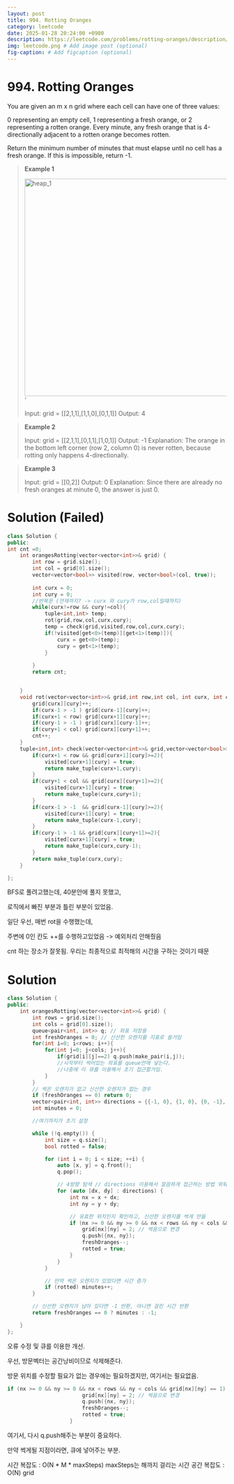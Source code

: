 ```yaml
---
layout: post
title: 994. Rotting Oranges
category: leetcode
date: 2025-01-28 20:24:00 +0900
description: https://leetcode.com/problems/rotting-oranges/description/?envType=company&envId=google&favoriteSlug=google-thirty-days
img: leetcode.png # Add image post (optional)
fig-caption: # Add figcaption (optional)
---
```


# 994. Rotting Oranges

You are given an m x n grid where each cell can have one of three values:

0 representing an empty cell,
1 representing a fresh orange, or
2 representing a rotten orange.
Every minute, any fresh orange that is 4-directionally adjacent to a rotten orange becomes rotten.

Return the minimum number of minutes that must elapse until no cell has a fresh orange. If this is impossible, return -1.

 

> **Example 1** 
> 
> <img src="imgs/oranges.png" alt="heap_1" width="500"/> '
> 
> Input: grid = [[2,1,1],[1,1,0],[0,1,1]]
> Output: 4


> **Example 2**
> 
> Input: grid = [[2,1,1],[0,1,1],[1,0,1]]
> Output: -1
> Explanation: The orange in the bottom left corner (row 2, column 0) is never rotten, because rotting only happens 4-directionally.


> **Example 3**
> 
> Input: grid = [[0,2]]
> Output: 0
> Explanation: Since there are already no fresh oranges at minute 0, the answer is just 0.


# Solution (Failed)
```cpp
class Solution {
public:
int cnt =0;
    int orangesRotting(vector<vector<int>>& grid) {
        int row = grid.size();
        int col = grid[0].size();
        vector<vector<bool>> visited(row, vector<bool>(col, true));
        
        int curx = 0;
        int cury = 0;
        //반복문 (언제까지? -> curx 와 cury가 row,col일때까지) 
        while(curx!=row && cury!=col){
            tuple<int,int> temp;
            rot(grid,row,col,curx,cury);
            temp = check(grid,visited,row,col,curx,cury);
            if(!visited[get<0>(temp)][get<1>(temp)]){
                curx = get<0>(temp);
                cury = get<1>(temp);
            }
            
        }
        return cnt;


    }
    void rot(vector<vector<int>>& grid,int row,int col, int curx, int cury){
        grid[curx][cury]++;
        if(curx-1 > -1 ) grid[curx-1][cury]++;
        if(curx+1 < row) grid[curx+1][cury]++;
        if(cury-1 > -1 ) grid[curx][cury-1]++;
        if(cury+1 < col) grid[curx][cury+1]++;
        cnt++;
    }
    tuple<int,int> check(vector<vector<int>>& grid,vector<vector<bool>>& visited,int row,int col ,int curx, int cury){
        if(curx+1 < row && grid[curx+1][cury]>=2){
            visited[curx+1][cury] = true;
            return make_tuple(curx+1,cury);
        } 
        if(cury+1 < col && grid[curx][cury+1]>=2){
            visited[curx+1][cury] = true;
            return make_tuple(curx,cury+1);
        } 
        if(curx-1 > -1  && grid[curx-1][cury]>=2){
            visited[curx+1][cury] = true;
            return make_tuple(curx-1,cury);
        } 
        if(cury-1 > -1 && grid[curx][cury+1]>=2){
            visited[curx+1][cury] = true;
            return make_tuple(curx,cury-1);
        } 
        return make_tuple(curx,cury);
    }

};
```

BFS로 풀려고했는데, 40분안에 풀지 못했고, 

로직에서 빠진 부분과 틀린 부분이 있었음.

일단 우선, 매번 rot을 수행했는데, 

주변에 0인 칸도 ++를 수행하고있었음 -> 예외처리 안해줬음

cnt 하는 장소가 잘못됨. 우리는 최종적으로 최적해의 시간을 구하는 것이기 때문

# Solution

```cpp
class Solution {
public:
    int orangesRotting(vector<vector<int>>& grid) {
        int rows = grid.size();
        int cols = grid[0].size();
        queue<pair<int, int>> q; // 좌표 저장용
        int freshOranges = 0; // 신선한 오렌지를 지표로 쓸거임
        for(int i=0; i<rows; i++){
            for(int j=0; j<cols; j++){
                if(grid[i][j]==2) q.push(make_pair(i,j));
                //시작부터 썩어있는 좌표를 queue안에 넣는다.
                //나중에 이 큐를 이용해서 초기 접근할거임.
            }
        }
        // 썩은 오렌지가 없고 신선한 오렌지가 없는 경우
        if (freshOranges == 0) return 0;
        vector<pair<int, int>> directions = {{-1, 0}, {1, 0}, {0, -1}, {0, 1}};
        int minutes = 0;

        //여기까지가 초기 설정 

        while (!q.empty()) {
            int size = q.size();
            bool rotted = false;

            for (int i = 0; i < size; ++i) {
                auto [x, y] = q.front();
                q.pop();

                // 4방향 탐색 // directions 이용해서 깔끔하게 접근하는 방법 외워두기
                for (auto [dx, dy] : directions) {
                    int nx = x + dx;
                    int ny = y + dy;

                    // 유효한 위치인지 확인하고, 신선한 오렌지를 썩게 만듦
                    if (nx >= 0 && ny >= 0 && nx < rows && ny < cols && grid[nx][ny] == 1) {
                        grid[nx][ny] = 2; // 썩음으로 변경
                        q.push({nx, ny}); 
                        freshOranges--;
                        rotted = true;
                    }
                }
            }

            // 만약 썩은 오렌지가 있었다면 시간 증가
            if (rotted) minutes++;
        }

        // 신선한 오렌지가 남아 있다면 -1 반환, 아니면 걸린 시간 반환
        return freshOranges == 0 ? minutes : -1;

    }
};

```

오류 수정 및 큐를 이용한 개선.

우선, 방문벡터는 공간낭비이므로 삭제해준다.

방문 위치를 수정할 필요가 없는 경우에는 필요하겠지만, 여기서는 필요없음.

```cpp
if (nx >= 0 && ny >= 0 && nx < rows && ny < cols && grid[nx][ny] == 1) {
                        grid[nx][ny] = 2; // 썩음으로 변경
                        q.push({nx, ny}); 
                        freshOranges--;
                        rotted = true;
                    }

```

여기서, 다시 q.push해주는 부분이 중요하다. 

만약 썩게될 지점이라면, 큐에 넣어주는 부분.

시간 복잡도 : O(N * M * maxSteps) maxSteps는 해까지 걸리는 시간 
공간 복잡도 : O(N) grid
